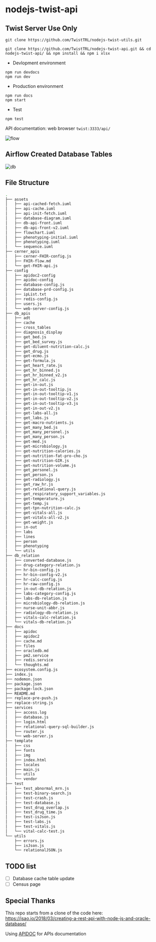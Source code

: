 # nodejs-twist-api

## Twist Server Use Only

```
git clone https://github.com/TwistTRL/nodejs-twist-utils.git

git clone https://github.com/TwistTRL/nodejs-twist-api.git && cd nodejs-twist-api/ && npm install && npm i xlsx
```

* Devlopment environment
```
npm run devdocs
npm run dev
```

* Production environment
```
npm run docs
npm start
```

* Test
```
npm test
```

API documentation: web browser `twist:3333/api/`
 
![flow](http://www.plantuml.com/plantuml/proxy?cache=no&src=https://raw.githubusercontent.com/TwistTRL/nodejs-twist-api/master/assets/flowchart.iuml)

## Airflow Created Database Tables

![db](http://www.plantuml.com/plantuml/proxy?cache=no&src=https://raw.githubusercontent.com/TwistTRL/nodejs-twist-api/master/assets/database-diagram.iuml)

## File Structure

```bash
.
├── assets
│   ├── api-cached-fetch.iuml
│   ├── api-cache.iuml
│   ├── api-init-fetch.iuml
│   ├── database-diagram.iuml
│   ├── db-api-front.iuml
│   ├── db-api-front-v2.iuml
│   ├── flowchart.iuml
│   ├── phenotyping-initial.iuml
│   ├── phenotyping.iuml
│   └── sequence.iuml
├── cerner_apis
│   ├── cerner-FHIR-config.js
│   ├── FHIR-flow.md
│   └── get-FHIR-api.js
├── config
│   ├── apidoc2-config
│   ├── apidoc-config
│   ├── database-config.js
│   ├── database-prd-config.js
│   ├── ipList.txt
│   ├── redis-config.js
│   ├── users.js
│   └── web-server-config.js
├── db_apis
│   ├── adt
│   ├── cache
│   ├── cross_tables
│   ├── diagnosis_display
│   ├── get_bed.js
│   ├── get_bed_survey.js
│   ├── get-diluent-nutrition-calc.js
│   ├── get_drug.js
│   ├── get-ecmo.js
│   ├── get-formula.js
│   ├── get_heart_rate.js
│   ├── get_hr_binned.js
│   ├── get_hr_binned_v2.js
│   ├── get_hr_calc.js
│   ├── get-in-out.js
│   ├── get-in-out-tooltip.js
│   ├── get-in-out-tooltip-v1.js
│   ├── get-in-out-tooltip-v2.js
│   ├── get-in-out-tooltip-v3.js
│   ├── get-in-out-v2.js
│   ├── get-labs-all.js
│   ├── get_labs.js
│   ├── get-macro-nutrients.js
│   ├── get_many_bed.js
│   ├── get_many_personel.js
│   ├── get_many_person.js
│   ├── get-med.js
│   ├── get-microbiology.js
│   ├── get-nutrition-calories.js
│   ├── get-nutrition-fat-pro-cho.js
│   ├── get-nutrition-GIR.js
│   ├── get-nutrition-volume.js
│   ├── get_personel.js
│   ├── get_person.js
│   ├── get-radiology.js
│   ├── get_raw_hr.js
│   ├── get-relational-query.js
│   ├── get_respiratory_support_variables.js
│   ├── get-temperature.js
│   ├── get-temp.js
│   ├── get-tpn-nutrition-calc.js
│   ├── get-vitals-all.js
│   ├── get-vitals-all-v2.js
│   ├── get-weight.js
│   ├── in-out
│   ├── labs
│   ├── lines
│   ├── person
│   ├── phenotyping
│   └── utils
├── db_relation
│   ├── converted-database.js
│   ├── drug-category-relation.js
│   ├── hr-bin-config.js
│   ├── hr-bin-config-v2.js
│   ├── hr-calc-config.js
│   ├── hr-raw-config.js
│   ├── in-out-db-relation.js
│   ├── labs-category-config.js
│   ├── labs-db-relation.js
│   ├── microbiology-db-relation.js
│   ├── nurse-unit-abbr.js
│   ├── radiology-db-relation.js
│   ├── vitals-calc-relation.js
│   └── vitals-db-relation.js
├── docs
│   ├── apidoc
│   ├── apidoc2
│   ├── cache.md
│   ├── files
│   ├── oracledb.md
│   ├── pm2.service
│   ├── redis.service
│   └── thoughts.md
├── ecosystem.config.js
├── index.js
├── nodemon.json
├── package.json
├── package-lock.json
├── README.md
├── replace-pre-push.js
├── replace-string.js
├── services
│   ├── access.log
│   ├── database.js
│   ├── login.html
│   ├── relational-query-sql-builder.js
│   ├── router.js
│   └── web-server.js
├── template
│   ├── css
│   ├── fonts
│   ├── img
│   ├── index.html
│   ├── locales
│   ├── main.js
│   ├── utils
│   └── vendor
├── test
│   ├── test_abnormal_mrn.js
│   ├── test-binary-search.js
│   ├── test-crash.js
│   ├── test-database.js
│   ├── test_drug_overlap.js
│   ├── test_drug_time.js
│   ├── test-isJson.js
│   ├── test-labs.js
│   ├── test-vitals.js
│   └── vital-calc-test.js
└── utils
    ├── errors.js
    ├── isJson.js
    └── relationalJSON.js
```

## TODO list

- [ ] Database cache table update
- [ ] Census page

<!-- ![db-api-front](http://www.plantuml.com/plantuml/proxy?cache=no&src=https://raw.githubusercontent.com/TwistTRL/nodejs-twist-api/master/assets/db-api-front.iuml) -->



## Special Thanks
This repo starts from a clone of the code here:
https://jsao.io/2018/03/creating-a-rest-api-with-node-js-and-oracle-database/

Using [APIDOC](https://apidocjs.com/) for APIs documentation
